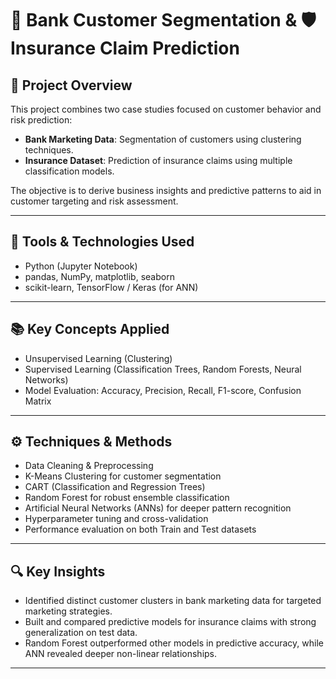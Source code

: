 # 🏦 Bank Customer Segmentation & 🛡️ Insurance Claim Prediction

## 📌 Project Overview  
This project combines two case studies focused on customer behavior and risk prediction:
- **Bank Marketing Data**: Segmentation of customers using clustering techniques.  
- **Insurance Dataset**: Prediction of insurance claims using multiple classification models.

The objective is to derive business insights and predictive patterns to aid in customer targeting and risk assessment.

---

## 🧰 Tools & Technologies Used  
- Python (Jupyter Notebook)  
- pandas, NumPy, matplotlib, seaborn  
- scikit-learn, TensorFlow / Keras (for ANN)

---

## 📚 Key Concepts Applied  
- Unsupervised Learning (Clustering)  
- Supervised Learning (Classification Trees, Random Forests, Neural Networks)  
- Model Evaluation: Accuracy, Precision, Recall, F1-score, Confusion Matrix

---

## ⚙️ Techniques & Methods  
- Data Cleaning & Preprocessing  
- K-Means Clustering for customer segmentation  
- CART (Classification and Regression Trees)  
- Random Forest for robust ensemble classification  
- Artificial Neural Networks (ANNs) for deeper pattern recognition  
- Hyperparameter tuning and cross-validation  
- Performance evaluation on both Train and Test datasets

---

## 🔍 Key Insights  
- Identified distinct customer clusters in bank marketing data for targeted marketing strategies.  
- Built and compared predictive models for insurance claims with strong generalization on test data.  
- Random Forest outperformed other models in predictive accuracy, while ANN revealed deeper non-linear relationships.

---
